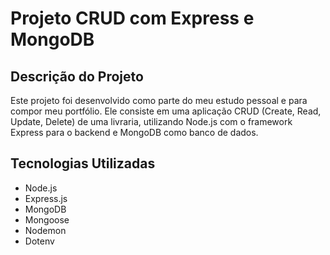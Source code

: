 # Projeto CRUD com Express e MongoDB

## Descrição do Projeto

Este projeto foi desenvolvido como parte do meu estudo pessoal e para compor meu portfólio. Ele consiste em uma aplicação CRUD (Create, Read, Update, Delete) de uma livraria, utilizando Node.js com o framework Express para o backend e MongoDB como banco de dados.

## Tecnologias Utilizadas

- Node.js
- Express.js
- MongoDB
- Mongoose
- Nodemon
- Dotenv
